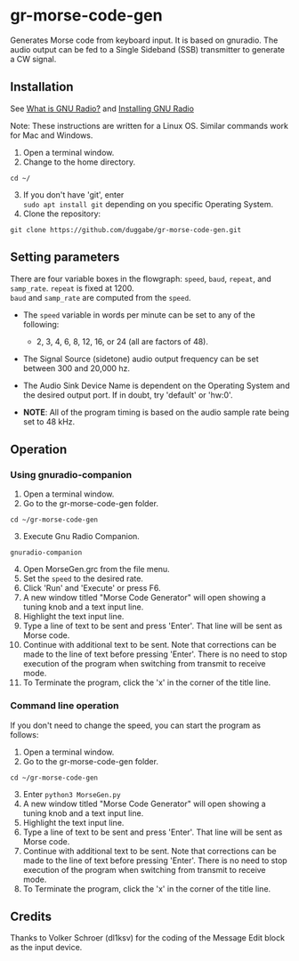 # gr-morse-code-gen
Generates Morse code from keyboard input. It is based on gnuradio. The audio output can be fed to a Single Sideband (SSB) transmitter to generate a CW signal.

## Installation

See [What is GNU Radio?](https://wiki.gnuradio.org/index.php/What_is_GNU_Radio%3F) and [Installing GNU Radio](https://wiki.gnuradio.org/index.php/InstallingGR)

Note: These instructions are written for a Linux OS. Similar commands work for Mac and Windows.

1. Open a terminal window.
2. Change to the home directory.
```
cd ~/  
```
3. If you don't have 'git', enter<br> ```sudo apt install git``` depending on you specific Operating System.
4. Clone the repository:
```
git clone https://github.com/duggabe/gr-morse-code-gen.git
```

## Setting parameters

There are four variable boxes in the flowgraph: ```speed```, ```baud```, ```repeat```, and ```samp_rate```.  ```repeat``` is fixed at 1200.<br> ```baud``` and ```samp_rate``` are computed from the ```speed```.

* The ```speed``` variable in words per minute can be set to any of the following:
    * 2, 3, 4, 6, 8, 12, 16, or 24 (all are factors of 48). 

* The Signal Source (sidetone) audio output frequency can be set between 300 and 20,000 hz.

* The Audio Sink Device Name is dependent on the Operating System and the desired output port. If in doubt, try 'default' or 'hw:0'.

* __NOTE__: All of the program timing is based on the audio sample rate being set to 48 kHz.

## Operation

### Using gnuradio-companion

1. Open a terminal window.
2. Go to the gr-morse-code-gen folder.
```
cd ~/gr-morse-code-gen
```
3. Execute Gnu Radio Companion.
```
gnuradio-companion
```
4. Open MorseGen.grc from the file menu.
5. Set the ```speed``` to the desired rate.
6. Click 'Run' and 'Execute' or press F6.
7. A new window titled "Morse Code Generator" will open showing a tuning knob and a text input line.
8. Highlight the text input line.
9. Type a line of text to be sent and press 'Enter'. That line will be sent as Morse code.
10. Continue with additional text to be sent. Note that corrections can be made to the line of text before pressing 'Enter'. There is no need to stop execution of the program when switching from transmit to receive mode.
11. To Terminate the program, click the 'x' in the corner of the title line.

### Command line operation

If you don't need to change the speed, you can start the program as follows:

1. Open a terminal window.
2. Go to the gr-morse-code-gen folder.
```
cd ~/gr-morse-code-gen
```
3. Enter ```python3 MorseGen.py```
4. A new window titled "Morse Code Generator" will open showing a tuning knob and a text input line.
5. Highlight the text input line.
6. Type a line of text to be sent and press 'Enter'. That line will be sent as Morse code.
7. Continue with additional text to be sent. Note that corrections can be made to the line of text before pressing 'Enter'. There is no need to stop execution of the program when switching from transmit to receive mode.
8. To Terminate the program, click the 'x' in the corner of the title line.


## Credits

Thanks to Volker Schroer (dl1ksv) for the coding of the Message Edit block as the input device.